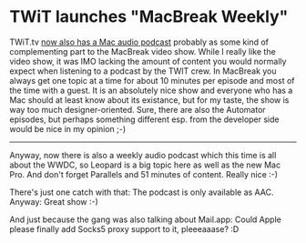 # TWiT launches "MacBreak Weekly"

TWiT.tv [now also has a Mac audio podcast](http://www.twit.tv/2006/08/10/macbreak_weekly_launches) probably as some kind of complementing part to the MacBreak video show. While I really like the video show, it was IMO lacking the amount of content you would normally expect when listening to a podcast by the TWIT crew. In MacBreak you always get one topic at a time for about 10 minutes per episode and most of the time with a guest. It is an absolutely nice show and everyone who has a Mac should at least know about its existance, but for my taste, the show is way too much designer-oriented. Sure, there are also the Automator episodes, but perhaps something different esp. from the developer side would be nice in my opinion ;-)

-------------------------------



Anyway, now there is also a weekly audio podcast which this time is all about the WWDC, so Leopard is a big topic here as well as the new Mac Pro. And don't forget Parallels and 51 minutes of content. Really nice :-)

There's just one catch with that: The podcast is only available as AAC. Anyway: Great show :-)

And just because the gang was also talking about Mail.app: Could Apple please finally add Socks5 proxy support to it, pleeeaaase? :D